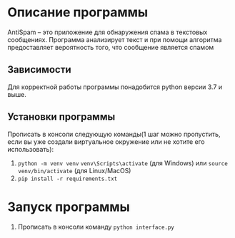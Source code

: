 # Описание программы
AntiSpam – это приложение для обнаружения спама в текстовых сообщениях. 
Программа анализирует текст и при помощи алгоритма предоставляет вероятность того, что сообщение является спамом

## Зависимости
Для корректной работы программы понадобится python версии 3.7 и выше.

## Установки программы
Прописать в консоли следующую команды(1 шаг можно пропустить, если вы уже создали виртуальное окружение или не хотите его использовать):
1. `python -m venv venv`
 `venv\Scripts\activate` (для Windows) или
 `source venv/bin/activate` (для Linux/MacOS)
2. `pip install -r requirements.txt`

# Запуск программы
1. Прописать в консоли команду `python interface.py`
